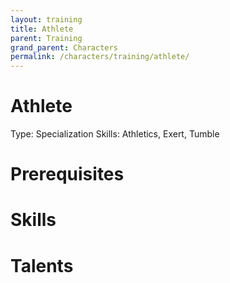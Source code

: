 ```yaml
---
layout: training
title: Athlete
parent: Training
grand_parent: Characters
permalink: /characters/training/athlete/
---
```


# Athlete

Type: Specialization
Skills: Athletics, Exert, Tumble

# Prerequisites

# Skills

# Talents
